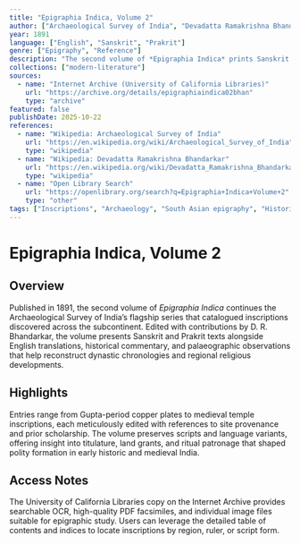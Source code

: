 ```yaml
---
title: "Epigraphia Indica, Volume 2"
author: ["Archaeological Survey of India", "Devadatta Ramakrishna Bhandarkar"]
year: 1891
language: ["English", "Sanskrit", "Prakrit"]
genre: ["Epigraphy", "Reference"]
description: "The second volume of *Epigraphia Indica* prints Sanskrit and Prakrit inscriptions from northern India with transliterations, translations, and commentary prepared by the Archaeological Survey of India under epigraphist D. R. Bhandarkar, preserving dated evidence for regional dynasties and religio..."
collections: ["modern-literature"]
sources:
  - name: "Internet Archive (University of California Libraries)"
    url: "https://archive.org/details/epigraphiaindica02bhan"
    type: "archive"
featured: false
publishDate: 2025-10-22
references:
  - name: "Wikipedia: Archaeological Survey of India"
    url: "https://en.wikipedia.org/wiki/Archaeological_Survey_of_India"
    type: "wikipedia"
  - name: "Wikipedia: Devadatta Ramakrishna Bhandarkar"
    url: "https://en.wikipedia.org/wiki/Devadatta_Ramakrishna_Bhandarkar"
    type: "wikipedia"
  - name: "Open Library Search"
    url: "https://openlibrary.org/search?q=Epigraphia+Indica+Volume+2"
    type: "other"
tags: ["Inscriptions", "Archaeology", "South Asian epigraphy", "Historical linguistics", "Primary sources", "Public domain"]
---
```


# Epigraphia Indica, Volume 2

## Overview
Published in 1891, the second volume of *Epigraphia Indica* continues the Archaeological Survey of India’s flagship series that catalogued inscriptions discovered across the subcontinent. Edited with contributions by D. R. Bhandarkar, the volume presents Sanskrit and Prakrit texts alongside English translations, historical commentary, and palaeographic observations that help reconstruct dynastic chronologies and regional religious developments.

## Highlights
Entries range from Gupta-period copper plates to medieval temple inscriptions, each meticulously edited with references to site provenance and prior scholarship. The volume preserves scripts and language variants, offering insight into titulature, land grants, and ritual patronage that shaped polity formation in early historic and medieval India.

## Access Notes
The University of California Libraries copy on the Internet Archive provides searchable OCR, high-quality PDF facsimiles, and individual image files suitable for epigraphic study. Users can leverage the detailed table of contents and indices to locate inscriptions by region, ruler, or script form.
